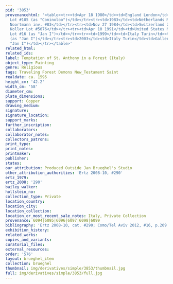 ```yaml
---
pid: '3853'
provenancehtml: '<table><tr><td>Apr 18 1980</td><td>England London</td><td>Sale Christie''s
  Lot #105 (as "Coninxloo")</td></tr><tr><td>1983</td><td>Netherlands Maastricht</td><td>Gallery
  Noortmann inv. #83</td></tr><tr><td>Nov 27 1984</td><td>Switzerland Zürich</td><td>Sale
  Koller Lot #5076</td></tr><tr><td>Apr 10 1991</td><td>United States New York NY</td><td>Habsburg
  Lot #16 (as "Jan I")</td></tr><tr><td>1999</td><td>Italy Turin</td><td>Gallery Caretto
  (as "Jan I")</td></tr><tr><td>2003</td><td>Italy Turin</td><td>Gallery Caretto (as
  "Jan I")</td></tr></table>'
related_html:
related_ids:
label: Temptation of St. Anthony in a Forest (Italy)
object_type: Painting
genre: Religious
tags: Traveling Forest Demons New_Testament Saint
realdate: ca. 1595
height_cm: '42.2'
width_cm: '58'
diameter_cm:
plate_dimensions:
support: Copper
drawing_medium:
signature:
signature_location:
support_marks:
further_inscription:
collaborators:
collaborator_notes:
collectors_patrons:
print_type:
print_notes:
printmaker:
publisher:
states:
our_attribution: Produced Outside Jan Brueghel's Studio
other_attribution_authorities: 'Ertz 2008-10, #290'
ertz_1979:
ertz_2008: '290'
bailey_walker:
hollstein_no:
collection_type: Private
location_country:
location_city:
location_collection:
location_or_most_recent_sale_notes: Italy, Private Collection
provenance: 6094|6095|6096|6097|6098|6099
bibliography: 'Ertz 2008-10, cat. #290; Como/Tel Aviv 2012, #16, p.209'
exhibition_history:
related_works:
copies_and_variants:
curatorial_files:
external_resources:
order: '576'
layout: brueghel_item
collection: brueghel
thumbnail: img/derivatives/simple/3853/thumbnail.jpg
full: img/derivatives/simple/3853/full.jpg
---
```


